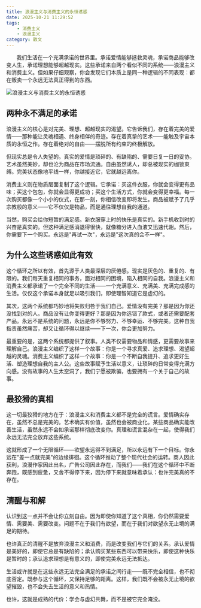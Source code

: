 ```yaml
---
title: 浪漫主义与消费主义的永恒诱惑
date: 2025-10-21 11:29:52
tags: 
    - 消费主义
    - 浪漫主义
category: 散文
---
```



&nbsp;&nbsp;&nbsp;&nbsp;&nbsp;&nbsp; 我们生活在一个充满承诺的世界里。承诺爱情能够拯救灵魂，承诺商品能够改变人生，承诺理想能够超越现实。这些承诺来自两个看似不同的系统——浪漫主义和消费主义。但如果仔细观察，你会发现它们本质上是同一种逻辑的不同表现：都在贩卖一个永远无法真正得到的东西。

![浪漫主义与消费主义的永恒诱惑](/images/wallhaven-7jpjzv.jpg)

<!-- more -->

## 两种永不满足的承诺

浪漫主义的核心是对完美、理想、超越现实的渴望。它告诉我们，存在着完美的爱情——那种能让灵魂相遇、终身相伴的奇迹。存在着真挚的艺术——能触及宇宙本质的永恒之作。存在着绝对的自由——摆脱所有约束的终极解放。

但现实总是令人失望的。真实的爱情是琐碎的、有缺陷的、需要日复一日的妥协。艺术虽然美妙，却也沦为商品在市场流通。自由虽然诱人，却总被现实的枷锁束缚。完美状态像地平线一样，你越接近它，它就越远离你。

消费主义则在物质层面复制了这个逻辑。它承诺：买这件衣服，你就会变得更有品味；买这个包包，你就会显得更成功；买这个生活方式，你就会变得更幸福。每一次购买都像一个小小的仪式，在那一刻，你相信改变即将发生。商品被赋予了几乎宗教般的意义——它不仅仅是物品，而是通往理想自我的通道。

当然，购买会给你短暂的满足感。新衣服穿上时的快乐是真实的。新手机收到时的兴奋是真实的。但这种满足感消退得很快，就像糖分进入血液又迅速代谢。然后，你需要下一个购买。永远是"再试一次"，永远是"这次真的会不一样"。

## 为什么这些诱惑如此有效

这个循环之所以有效，首先源于人类最深层的厌倦感。现实是灰色的、重复的、有限的。我们每天重复相同的事务，面对相同的困境，陷入相同的自我。浪漫主义和消费主义都承诺了一个完全不同的生活——一个充满意义、充满美、充满完成感的生活。仅仅这个承诺本身就足以吸引我们，即使理智知道它是虚幻的。

其次，这两个系统都巧妙地将失败归咎于我们自己。爱情没有完美？那是因为你还没找到对的人。商品没有让你变得更好？那是因为你选错了款式，或者还需要配套产品。永远不是系统的问题，永远是你不够努力、不够幸运、不够完美。这种自我指责虽然痛苦，却又让循环得以继续——下一次，你会更加努力。

最重要的是，这两个系统都提供了叙事。人类不仅需要物品和情感，更需要故事来理解自己。浪漫主义编织了这样一个故事：你是一个寻求真爱、追求理想、渴望超越的灵魂。消费主义编织了这样一个故事：你是一个不断自我提升、追求更好生活、塑造理想自我的主人公。这些故事赋予生活以意义，让琐碎的日常变得充满方向感。没有故事的人生太空洞了，我们宁愿被欺骗，也要拥有一个关于自己的故事。

## 最狡猾的真相

这一切最狡猾的地方在于：浪漫主义和消费主义都不是完全的谎言。爱情确实存在，虽然不总是完美的。艺术确实有价值，虽然也会被商业化。某些商品确实能改善生活，虽然永远不会如承诺那样彻底改变你。真理和谎言混杂在一起，使得我们永远无法完全放弃这些系统。

这就形成了一个无限循环——欲望永远得不到满足，所以永远有下一个目标。你永远在"差一点就完美"的边缘徘徊。这个循环推动了整个现代社会的运转。商人因此获利，浪漫作家因此出名，广告公司因此存在，而我们——我们在这个循环中不断奔跑，既感到疲惫，又舍不得停下来，因为停下来就意味着承认：也许完美真的不存在。

## 清醒与和解

认识到这一点并不会让你立刻自由。因为即使你知道了这个真相，你仍然需要爱情、需要美、需要改变。问题不在于我们有欲望，而在于我们对欲望永无止境的满足的期待。

也许真正的清醒不是放弃浪漫主义和消费，而是改变我们与它们的关系。承认爱情是美好的，即使它总是有缺陷的；承认购买某些东西可以带来快乐，即使这种快乐是暂时的；承认追求理想是有意义的，即使完美永远无法抵达。

生活或许就是在这些永远无法完全满足的承诺之间行走——既不完全相信，也不彻底否定。既参与这个循环，又保持足够的距离。这样，我们既不会被永无止境的欲望摧毁，也不会失去生活的意义和热情。

也许，这就是成熟的代价：学会与虚幻共舞，而不是被它完全淹没。